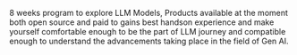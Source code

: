 8 weeks program to explore LLM Models, Products available at the moment both open source and paid to gains best handson experience and make yourself comfortable enough to be the part of LLM journey and compatible enough to understand the advancements taking place in the field of Gen AI.
